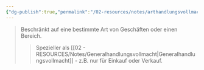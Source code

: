 ```yaml
---
{"dg-publish":true,"permalink":"/02-resources/notes/arthandlungsvollmacht/","tags":["#recht/vollmacht"],"noteIcon":"","updated":"2025-09-05T10:12:28.000+02:00"}
---
```


>Beschränkt auf eine bestimmte Art von Geschäften oder einen Bereich.
>>Spezieller als [[02 - RESOURCES/Notes/Generalhandlungsvollmacht\|Generalhandlungsvollmacht]] - z.B. nur für Einkauf oder Verkauf.
